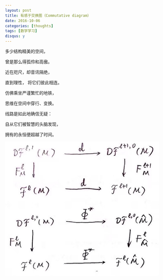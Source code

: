 ```yaml
---
layout: post
title: 有感于交换图（Commutative diagram）
date: 2016-10-06
categories: [thoughts]
tags: [数学学习]
disqus: y
---
```


多少结构精美的空间， 

曾是那么得孤伶和高傲。 

近在咫尺，却音讯隔绝， 

直到理性， 将它们彼此相连。

仿佛乘坐严谨繁忙的地铁， 

思维在空间中穿行、变换。 

线路是如此地确信无疑： 

自从它们被智慧的头脑发现， 

拥有的永恒便超越了时间。

![](/figures/p37740850.jpg)
